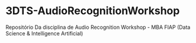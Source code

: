 # 3DTS-AudioRecognitionWorkshop
Repositório Da disciplina de Audio Recognition Workshop - MBA FIAP (Data Science &amp; Intelligence Artificial)
